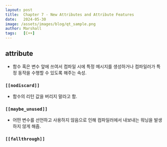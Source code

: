 ```yaml
---
layout: post
title:  Chapter 7 - New Attributes and Attribute Features
date:   2024-05-30
image: /assets/images/blog/qt_sample.png
author: Marshall
tags:   [C++]
---
```


## attribute
* 함수 혹은 변수 앞에 쓰여서 컴파일 시에 특정 메시지를 생성하거나 컴파일러가 특정 동작을 수행할 수 있도록 해주는 속성.

### `[[nodiscard]]`
* 함수의 리턴 값을 버리지 말라고 함.

### `[[maybe_unused]]`
* 어떤 변수를 선언하고 사용하지 않음으로 인해 컴파일러에서 내보내는 워닝을 발생하지 않게 해줌.

### `[[fallthrough]]`
